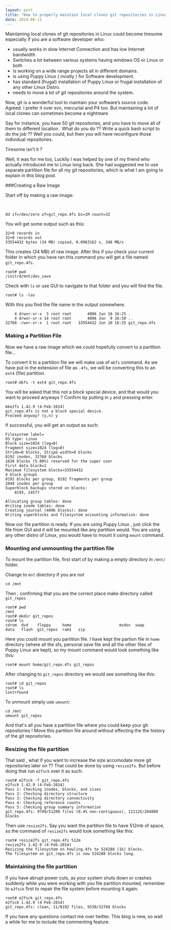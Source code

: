 ```yaml
---
layout: post
title: "How to properly maintain local clones git repositories in Linux ? ( especially in puppy Linux )"
date: 2014-06-11
---
```


Maintaining local clones of git repositories in Linux could become tiresome especially if you are a software developer who:

* usually works in slow Internet Connection and has low Internet bandwidth
* Switches a lot between various systems having windows OS or Linux or both
* is working on a wide range projects all in different domains.
* is using Puppy Linux ( mostly ) for Software development.
* has standard  (frugal) installation of Puppy Linux or frugal installation of any other Linux Distro.
* needs to move a lot of git repositories around the system. 

Now, git is a wonderful tool to maintain your software’s source code. Agreed. I prefer it over svn, mercurial and P4 too. But maintaining a lot of local clones can sometimes become a nightmare.

Say for instance, you have 50 git repositories, and you have to move all of them to different location . What do you do ?? Write a quick bash script to do the job ?? Well you could, but then you will have reconfigure those individual repositories.

 Tiresome isn’t it ?

Well, it was for me too, Luckily I was helped by one of my friend who actually introduced me to Linux long back. She had suggested me to use separate partition file for all my git repositories, which is what I am going to explain in this blog post.

###Creating a Raw Image

Start off by making a raw image:

﻿
```
dd if=/dev/zero of=git_repo.4fs bs=1M count=32
```

You will get some output such as this:

```
32+0 records in
32+0 records out
33554432 bytes (34 MB) copied, 0.0963162 s, 348 MB/s
```

This creates (34 MB) of raw image.
After this if you check your current folder in which you have ran this command you will get a file named `git_repo.4fs`.

```
root# pwd
/initrd/mnt/dev_save
```

Check with `ls` or use GUI to navigate to that folder and you will find the file.

```
root# ls -las
```

With this you find the file name in the output somewhere.

```
    4 drwxr-xr-x  3 root root       4096 Jun 10 16:25 .
    4 drwxr-xr-x 14 root root       4096 Jun  9 16:50 ..
32768 -rwxr-xr-x  1 root root   33554432 Jun 10 16:25 git_repo.4fs
```

### Making a Partition File

Now we have a raw image which we could hopefully convert to a partition file...

To convert it to a partition file we will make use of `mkfs` command. As we have put in the extension of file as `.4fs`, we will be converting this to an `ext4` (file) partition.

```
root# mkfs -t ext4 git_repo.4fs
```

You will be asked that this not a block special device, and that would you want to proceed anyways ? Confirm by putting in `y` and pressing enter.

```
mke2fs 1.42.9 (4-Feb-2014)
git_repo.4fs is not a block special device.
Proceed anyway? (y,n) y
```

If successful, you will get an output as such:

```
Filesystem label=
OS type: Linux
Block size=1024 (log=0)
Fragment size=1024 (log=0)
Stride=0 blocks, Stripe width=0 blocks
8192 inodes, 32768 blocks
1638 blocks (5.00%) reserved for the super user
First data block=1
Maximum filesystem blocks=33554432
4 block groups
8192 blocks per group, 8192 fragments per group
2048 inodes per group
Superblock backups stored on blocks: 
	8193, 24577

Allocating group tables: done                            
Writing inode tables: done                            
Creating journal (4096 blocks): done
Writing superblocks and filesystem accounting information: done
```

Now our file partition is ready. If you are using Puppy Linux , just click the file from GUI and it will be mounted like any partition would. You are using any other distro of Linux, you would have to mount it using `mount` command.

### Mounting and unmounting the partition file

To mount the partition file, first start of by making a empty directory in `/mnt/` folder.

Change to `mnt` directory if you are not

```
cd /mnt
```

Then , confirming that you are the correct place make directory called `git_repos`

```
root# pwd
/mnt
root# mkdir git_repos
root# ls
cdrom  dvd    floppy     home                     msdos  swap
data   flash  git_repos  ram1   zip
```

Here you could mount you partition file. I have kept the partion file in `home` directory (where all the sfs, personal save file and all the other files of Puppy Linux are kept), so my mount command would look something like this:

```
root# mount home/git_repo.4fs git_repos
```

After changing to `git_repos` directory we would see something like this:

```
root# cd git_repos
root# ls
lost+found
```

To unmount simply use `umount`:

```
cd /mnt
umount git_repos
```

And that's all you have a partition file where you could keep your git repositories ! Move this partition file around without effecting the the history of the git repositories.



### Resizing the file partition

That said , what if you want to increase the size accomodate more git repositories later on ?? That could be done by using `resize2fs`. But before doing that run `e2fsck` over it as such:

```
root# e2fsck -f git_repo.4fs
e2fsck 1.42.9 (4-Feb-2014)
Pass 1: Checking inodes, blocks, and sizes
Pass 2: Checking directory structure
Pass 3: Checking directory connectivity
Pass 4: Checking reference counts
Pass 5: Checking group summary information
git_repo.4fs: 9749/51200 files (0.4% non-contiguous), 121125/204800 blocks

```

Then use `resize2fs`. Say you want the partition file to have 512mb of space, so the command of `resize2fs` would look something like this:

```
root# resize2fs git_repo.4fs 512m
resize2fs 1.42.9 (4-Feb-2014)
Resizing the filesystem on howling.4fs to 524288 (1k) blocks.
The filesystem on git_repo.4fs is now 524288 blocks long.
```

### Maintaining the file partition

If you have abrupt power cuts, as your system shuts down or crashes suddenly while you were working with you file partition mounted, remember to `e2fsck` first to repair the file system before mounting it again.

```
root# e2fsck git_repo.4fs
e2fsck 1.42.9 (4-Feb-2014)
git_repo.4fs: clean, 11/8192 files, 5530/32768 blocks
```

If you have any questions contact me over twitter. This blog is new, so wait a while for me to include the commenting feature.